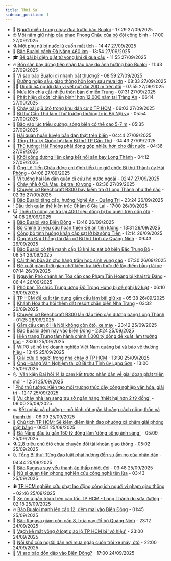 ```yaml
---
title: Thời Sự
sidebar_position: 1
---
```


<!-- vnexpress-thoi-su:START -->
- 🦒 [Người miền Trung chạy đua trước bão Bualoi](https://vnexpress.net/nguoi-mien-trung-chay-dua-truoc-bao-bualoi-4944514.html) - 17:29 27/09/2025
- 🤓 [Một năm giữ nhịp cầu phao Phong Châu của bộ đội công binh](https://vnexpress.net/mot-nam-giu-nhip-cau-phao-phong-chau-cua-bo-doi-cong-binh-4944341.html) - 17:00 27/09/2025
- ⚗️ [Một phụ nữ bị nước lũ cuốn mất tích](https://vnexpress.net/mot-phu-nu-bi-nuoc-lu-cuon-mat-tich-4944496.html) - 14:47 27/09/2025
- 🌊 [Bão Bualoi cách Đà Nẵng 460 km](https://vnexpress.net/bao-bualoi-cach-da-nang-460-km-4944476.html) - 13:54 27/09/2025
- 🎓 [Bé gái bị điện giật tử vong khi đi qua cầu](https://vnexpress.net/be-gai-bi-dien-giat-tu-vong-khi-di-qua-cau-4944483.html) - 11:55 27/09/2025
- 🔥 [Bốn sân bay dừng tiếp nhận tàu bay do ảnh hưởng bão Bualoi](https://vnexpress.net/bon-san-bay-dung-tiep-nhan-tau-bay-do-anh-huong-bao-bualoi-4944477.html) - 11:43 27/09/2025
- 🦏 [Vì sao bão Bualoi đi nhanh bất thường?](https://vnexpress.net/vi-sao-bao-bualoi-di-nhanh-bat-thuong-4944367.html) - 08:59 27/09/2025
- 👺 [Đường ngập sâu, giao thông hỗn loạn sau mưa lớn](https://vnexpress.net/duong-ngap-sau-giao-thong-hon-loan-sau-mua-lon-4944409.html) - 08:33 27/09/2025
- 🧑‍🏫 [Di dời 54 người dân vì vết nứt dài 200 m trên đồi](https://vnexpress.net/di-doi-54-nguoi-dan-vi-vet-nut-dai-200-m-tren-doi-4944403.html) - 07:55 27/09/2025
- 🚦 [Mưa lớn chia cắt nhiều thôn bản ở miền Trung](https://vnexpress.net/mua-lon-chia-cat-nhieu-thon-ban-o-mien-trung-4944369.html) - 07:31 27/09/2025
- 🎉 [Phát hiện di cốt &#39;chiến binh&#39; hơn 12.000 năm tại Tràng An](https://vnexpress.net/phat-hien-di-cot-chien-binh-hon-12-000-nam-tai-trang-an-4944373.html) - 06:14 27/09/2025
- 🦒 [Cháy bãi giữ ôtô trong khu dân cư ở TP HCM](https://vnexpress.net/chay-bai-giu-oto-trong-khu-dan-cu-o-tp-hcm-4944381.html) - 06:03 27/09/2025
- 🤗 [Bí thư Cần Thơ làm Thứ trưởng thường trực Bộ Nội vụ](https://vnexpress.net/bi-thu-can-tho-lam-thu-truong-thuong-truc-bo-noi-vu-4944365.html) - 05:54 27/09/2025
- 💼 [Bão vào lúc triều cường, sóng biển có thể cao 5-7 m](https://vnexpress.net/bao-vao-luc-trieu-cuong-song-bien-co-the-dang-cao-5-7-m-4944347.html) - 05:35 27/09/2025
- 🤩 [Hải quân huấn luyện bắn đạn thật trên biển](https://vnexpress.net/hai-quan-huan-luyen-ban-dan-that-tren-bien-4944302.html) - 04:44 27/09/2025
- 🤡 [Tổng Thư ký Quốc hội làm Bí thư TP Cần Thơ](https://vnexpress.net/tong-thu-ky-quoc-hoi-lam-bi-thu-tp-can-tho-4944343.html) - 04:43 27/09/2025
- 💯 [Thủ tướng: Hải Phòng phải đóng góp nhiều hơn cho đất nước](https://vnexpress.net/thu-tuong-hai-phong-phai-dong-gop-nhieu-hon-cho-dat-nuoc-4944331.html) - 04:36 27/09/2025
- 👺 [Khởi công đường liên cảng kết nối sân bay Long Thành](https://vnexpress.net/khoi-cong-duong-lien-cang-ket-noi-san-bay-long-thanh-4944339.html) - 04:12 27/09/2025
- 🌮 [Ông Lê Tiến Châu được chỉ định tiếp tục giữ chức Bí thư Thành ủy Hải Phòng](https://vnexpress.net/ong-le-tien-chau-duoc-chi-dinh-tiep-tuc-giu-chuc-bi-thu-thanh-uy-hai-phong-4943823.html) - 04:06 27/09/2025
- 🥸 [Vị tướng hai lần dẫn quân đi cứu hộ nước ngoài](https://vnexpress.net/vi-tuong-hai-lan-dan-quan-di-cuu-ho-nuoc-ngoai-4943894.html) - 02:47 27/09/2025
- 🐻 [Cháy nhà ở Cà Mau, bé trai tử vong](https://vnexpress.net/chay-nha-o-ca-mau-be-trai-tu-vong-4944285.html) - 02:36 27/09/2025
- 👀 [Chuyên cơ Beechcraft B300 bay kiểm tra ở Long Thành như thế nào](https://vnexpress.net/chuyen-co-beechcraft-b300-bay-kiem-tra-o-long-thanh-nhu-the-nao-4944041.html) - 02:35 27/09/2025
- 🤔 [Bão Bualoi tăng cấp, hướng Nghệ An - Quảng Trị](https://vnexpress.net/bao-bualoi-tang-cap-huong-nghe-an-quang-tri-4944241.html) - 23:24 26/09/2025
- 🕯 [Dấu tích quần thể kiến trúc Chăm ở Gia Lai](https://vnexpress.net/dau-tich-quan-the-kien-truc-cham-o-gia-lai-4944105.html) - 17:00 26/09/2025
- 😺 [Thiếu tá công an trả lại 400 triệu đồng bị bỏ quên trên cốp ôtô](https://vnexpress.net/thieu-ta-cong-an-tra-lai-400-trieu-dong-bi-bo-quen-tren-cop-oto-4944195.html) - 14:08 26/09/2025
- 🦆 [Bão Bualoi vào Biển Đông](https://vnexpress.net/bao-bualoi-vao-bien-dong-4944192.html) - 13:46 26/09/2025
- 🧰 [Bộ Chính trị yêu cầu hoàn thiện Đề án tiền lương](https://vnexpress.net/bo-chinh-tri-yeu-cau-hoan-thien-de-an-tien-luong-4944188.html) - 13:31 26/09/2025
- 🦍 [Công bố tình huống khẩn cấp sạt lở bờ sông Tiền](https://vnexpress.net/cong-bo-tinh-huong-khan-cap-sat-lo-bo-song-tien-4944184.html) - 12:14 26/09/2025
- 🧰 [Ông Vũ Đại Thắng tái đắc cử Bí thư Tỉnh ủy Quảng Ninh](https://vnexpress.net/ong-vu-dai-thang-tai-dac-cu-bi-thu-tinh-uy-quang-ninh-4943818.html) - 09:43 26/09/2025
- 💃 [Bão Bualoi có thể mạnh cấp 13 khi áp sát bờ biển Bắc Trung Bộ](https://vnexpress.net/bao-bualoi-co-the-manh-cap-13-khi-ap-sat-bo-bien-bac-trung-bo-4944029.html) - 08:54 26/09/2025
- 🧰 [Cải thiện bữa ăn cho hàng trăm học sinh vùng cao](https://vnexpress.net/cai-thien-bua-an-cho-hang-tram-hoc-sinh-vung-cao-4943980.html) - 07:30 26/09/2025
- 🚀 [Đề xuất giảm thời gian chờ kiểm tra kiến thức để lấy điểm bằng lái xe](https://vnexpress.net/de-xuat-giam-thoi-gian-cho-kiem-tra-kien-thuc-de-lay-diem-bang-lai-xe-4943969.html) - 07:14 26/09/2025
- 🎊 [Nguyên Phó chánh án Tòa cấp cao Phạm Tấn Hoàng bị khai trừ Đảng](https://vnexpress.net/nguyen-pho-chanh-an-toa-cap-cao-pham-tan-hoang-bi-khai-tru-dang-4944025.html) - 06:44 26/09/2025
- 🤭 [Phó ban Tổ chức Trung ương Đỗ Trọng Hưng bị đề nghị kỷ luật](https://vnexpress.net/pho-ban-to-chuc-trung-uong-do-trong-hung-bi-de-nghi-ky-luat-4941069.html) - 06:10 26/09/2025
- 🤗 [TP HCM đề xuất tận dụng gầm cầu làm bãi giữ xe](https://vnexpress.net/tp-hcm-de-xuat-tan-dung-gam-cau-lam-bai-giu-xe-4943996.html) - 05:38 26/09/2025
- 🌈 [Khánh Hòa thu hồi thêm đất resort chắn biển Nha Trang](https://vnexpress.net/khanh-hoa-thu-hoi-them-dat-resort-chan-bien-nha-trang-4943821.html) - 03:32 26/09/2025
- 🦣 [Chuyên cơ Beechcraft B300 lần đầu tiếp cận đường băng Long Thành](https://vnexpress.net/chuyen-co-beechcraft-b300-lan-dau-tiep-can-duong-bang-long-thanh-4943764.html) - 01:25 26/09/2025
- 🎡 [Gầm cầu cạn ở Hà Nội không còn ôtô, xe máy](https://vnexpress.net/gam-cau-can-o-ha-noi-khong-con-oto-xe-may-4943786.html) - 23:42 25/09/2025
- 🦏 [Bão Bualoi đêm nay vào Biển Đông](https://vnexpress.net/bao-bualoi-dem-nay-vao-bien-dong-4943789.html) - 23:24 25/09/2025
- 🎊 [Hiện trạng Trung tâm hành chính 1.000 tỷ đồng đề xuất làm trường học](https://vnexpress.net/trung-tam-hanh-chinh-ba-ria-vung-tau-4943422.html) - 23:00 25/09/2025
- 🫶 [WIPO sẽ hỗ trợ doanh nghiệp Việt Nam quảng bá và bảo vệ thương hiệu](https://vnexpress.net/wipo-se-ho-tro-doanh-nghiep-viet-nam-quang-ba-va-bao-ve-thuong-hieu-4943738.html) - 13:45 25/09/2025
- 🤔 [Giải cứu 6 người trong nhà cháy ở TP HCM](https://vnexpress.net/giai-cuu-6-nguoi-trong-nha-chay-o-tp-hcm-4943739.html) - 13:30 25/09/2025
- 🤠 [Ông Hoàng Văn Nghiệm tái cử Bí thư Tỉnh ủy Lạng Sơn](https://vnexpress.net/ong-hoang-van-nghiem-tai-cu-bi-thu-tinh-uy-lang-son-4943734.html) - 13:00 25/09/2025
- 🌜 [&#39;Văn kiện Đại hội 14 là cam kết trước nhân dân về giai đoạn phát triển mới&#39;](https://vnexpress.net/van-kien-dai-hoi-14-la-cam-ket-truoc-nhan-dan-ve-giai-doan-phat-trien-moi-4943732.html) - 12:51 25/09/2025
- 🕯 [Phó thủ tướng: Kiến tạo môi trường thúc đẩy công nghiệp văn hóa, giải trí](https://vnexpress.net/pho-thu-tuong-kien-tao-moi-truong-thuc-day-cong-nghiep-van-hoa-giai-tri-4943723.html) - 12:17 25/09/2025
- 🤔 [Vụ cháy nhà lan sang trụ sở ngân hàng &#39;thiệt hại hơn 2 tỷ đồng&#39;](https://vnexpress.net/vu-chay-nha-lan-sang-tru-so-ngan-hang-thiet-hai-hon-2-ty-dong-4943637.html) - 09:00 25/09/2025
- 🏊 [Kết nghĩa xã phường - mô hình rút ngắn khoảng cách nông thôn và thành thị](https://vnexpress.net/ket-nghia-xa-phuong-mo-hinh-rut-ngan-khoang-cach-nong-thon-va-thanh-thi-4942989.html) - 08:09 25/09/2025
- 🌮 [Chủ tịch TP HCM: Sẽ kiểm điểm lãnh đạo phường xã chậm giải phóng mặt bằng](https://vnexpress.net/chu-tich-tp-hcm-se-kiem-diem-lanh-dao-phuong-xa-cham-giai-phong-mat-bang-4943585.html) - 06:51 25/09/2025
- 🫣 [Đà Nẵng đầu tư gần 150 tỷ đồng làm &#39;dòng sông ánh sáng&#39;](https://vnexpress.net/da-nang-dau-tu-gan-150-ty-dong-lam-dong-song-anh-sang-4943523.html) - 05:09 25/09/2025
- ⚗️ [2,8 triệu chủ ôtô chưa chuyển đổi tài khoản giao thông](https://vnexpress.net/2-8-trieu-chu-oto-chua-chuyen-doi-tai-khoan-giao-thong-4943484.html) - 05:02 25/09/2025
- 🌜 [Tổng Bí thư: Từng đạo luật phải hướng đến sự ấm no của nhân dân](https://vnexpress.net/tong-bi-thu-tung-dao-luat-phai-huong-den-su-am-no-cua-nhan-dan-4943487.html) - 04:44 25/09/2025
- 🌁 [Bão Ragasa suy yếu thành áp thấp nhiệt đới](https://vnexpress.net/bao-ragasa-suy-yeu-thanh-ap-thap-nhiet-doi-4943499.html) - 03:48 25/09/2025
- 🐲 [Nữ sĩ quan tiên phong nghiên cứu công nghệ tên lửa](https://vnexpress.net/nu-si-quan-tien-phong-nghien-cuu-cong-nghe-ten-lua-4943331.html) - 03:43 25/09/2025
- ⛽️ [TP HCM nghiên cứu phạt lao động công ích người vi phạm giao thông](https://vnexpress.net/tp-hcm-nghien-cuu-phat-lao-dong-cong-ich-nguoi-vi-pham-giao-thong-4943439.html) - 02:46 25/09/2025
- 🗽 [Xe ùn ứ gần 5 km trên cao tốc TP HCM - Long Thành do sửa đường](https://vnexpress.net/xe-un-u-gan-5-km-tren-cao-toc-tp-hcm-long-thanh-do-sua-duong-4943406.html) - 02:18 25/09/2025
- 🔥 [Bão Bualoi mạnh lên cấp 12, đêm mai vào Biển Đông](https://vnexpress.net/bao-bualoi-manh-len-cap-12-dem-mai-vao-bien-dong-4943383.html) - 01:45 25/09/2025
- 💯 [Bão Ragasa giảm còn cấp 8, trưa nay đổ bộ Quảng Ninh](https://vnexpress.net/bao-ragasa-giam-con-cap-9-trua-nay-se-do-bo-quang-ninh-4943343.html) - 23:12 24/09/2025
- 🦆 [Vạch kẻ mắt võng ở loạt giao lộ TP HCM bị &#39;vô hiệu&#39;](https://vnexpress.net/vach-ke-mat-vong-o-loat-giao-lo-tp-hcm-bi-vo-hieu-4943161.html) - 23:00 24/09/2025
- 🫣 [Nỗi khổ của người dân nơi mưa ngập cuốn trôi xe máy, ôtô](https://vnexpress.net/noi-kho-cua-nguoi-dan-noi-mua-ngap-cuon-troi-xe-may-oto-4943030.html) - 22:00 24/09/2025
- 🤡 [Vì sao bão dồn dập vào Biển Đông?](https://vnexpress.net/vi-sao-bao-don-dap-vao-bien-dong-4943270.html) - 17:00 24/09/2025<!-- vnexpress-thoi-su:END -->